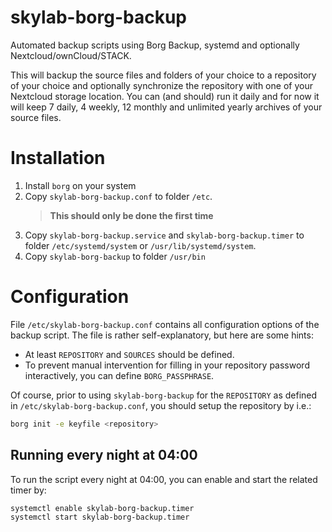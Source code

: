 # skylab-borg-backup
Automated backup scripts using Borg Backup, systemd and optionally Nextcloud/ownCloud/STACK.

This will backup the source files and folders of your choice to a repository of your choice and optionally synchronize the repository with one of your Nextcloud storage location.
You can (and should) run it daily and for now it will keep 7 daily, 4 weekly, 12 monthly and unlimited yearly archives of your source files.

# Installation

1. Install `borg` on your system
1. Copy `skylab-borg-backup.conf` to folder `/etc`.
   > **This should only be done the first time**
1. Copy `skylab-borg-backup.service` and `skylab-borg-backup.timer` to folder `/etc/systemd/system` or `/usr/lib/systemd/system`.
1. Copy `skylab-borg-backup` to folder `/usr/bin`

# Configuration
File `/etc/skylab-borg-backup.conf` contains all configuration options of the backup script.
The file is rather self-explanatory, but here are some hints:
* At least `REPOSITORY` and `SOURCES` should be defined.
* To prevent manual intervention for filling in your repository password interactively, you can define `BORG_PASSPHRASE`.

Of course, prior to using `skylab-borg-backup` for the `REPOSITORY` as defined in `/etc/skylab-borg-backup.conf`, you should setup the repository by i.e.:
```bash
borg init -e keyfile <repository>
```

## Running every night at 04:00
To run the script every night at 04:00, you can enable and start the related timer by:
```bash
systemctl enable skylab-borg-backup.timer
systemctl start skylab-borg-backup.timer
```
